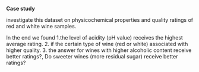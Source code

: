**Case study** 


investigate this dataset on physicochemical properties and quality ratings of red and white wine samples.




In the end we found 
1.the level of acidity (pH value) receives the highest average rating.
2. if the certain type of wine (red or white) associated with higher quality.
3. the answer for wines with higher alcoholic content receive better ratings?, Do sweeter wines (more residual sugar) 
receive better ratings?
